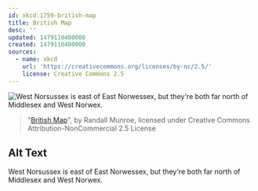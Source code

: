 ```yaml
---
id: xkcd.1759-british-map
title: British Map
desc: ''
updated: 1479110400000
created: 1479110400000
sources:
  - name: xkcd
    url: 'https://creativecommons.org/licenses/by-nc/2.5/'
    license: Creative Commons 2.5
---
```

![West Norsussex is east of East Norwessex, but they're both far north of Middlesex and West Norwex.](https://imgs.xkcd.com/comics/british_map.png)
> "[British Map](https://xkcd.com/1759/)", by Randall Munroe, licensed under Creative Commons Attribution-NonCommercial 2.5 License

## Alt Text
West Norsussex is east of East Norwessex, but they're both far north of Middlesex and West Norwex.
